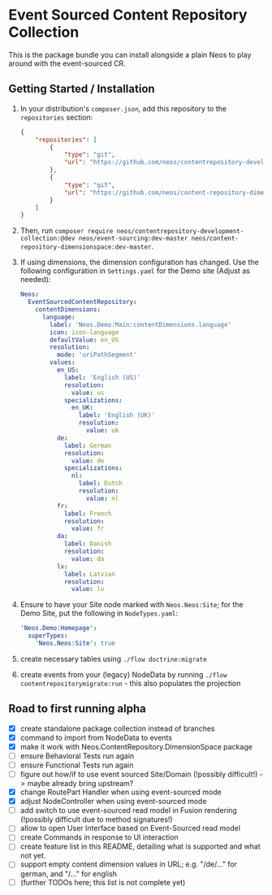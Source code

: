 # Event Sourced Content Repository Collection

This is the package bundle you can install alongside a plain Neos to play around with the event-sourced CR.

## Getting Started / Installation

1. In your distribution's `composer.json`, add this repository to the `repositories` section:

    ```json
    {
        "repositories": [
            {
                "type": "git",
                "url": "https://github.com/neos/contentrepository-development-collection.git"
            },
            {
                "type": "git",
                "url": "https://github.com/neos/content-repository-dimensionspace.git"
            }
        ]
    }
    ```

2. Then, run `composer require neos/contentrepository-development-collection:@dev neos/event-sourcing:dev-master neos/content-repository-dimensionspace:dev-master`.

3. If using dimensions, the dimension configuration has changed. Use the following configuration in `Settings.yaml` for the Demo site (Adjust as needed):

    ```yaml
    Neos:
      EventSourcedContentRepository:
        contentDimensions:
          language:
            label: 'Neos.Demo:Main:contentDimensions.language'
            icon: icon-language
            defaultValue: en_US
            resolution:
              mode: 'uriPathSegment'
            values:
              en_US:
                label: 'English (US)'
                resolution:
                  value: us
                specializations:
                  en_UK:
                    label: 'English (UK)'
                    resolution:
                      value: uk
              de:
                label: German
                resolution:
                  value: de
                specializations:
                  nl:
                    label: Dutch
                    resolution:
                      value: nl
              fr:
                label: French
                resolution:
                  value: fr
              da:
                label: Danish
                resolution:
                  value: da
              lv:
                label: Latvian
                resolution:
                  value: lv
    
    ```

4. Ensure to have your Site node marked with `Neos.Neos:Site`; for the Demo Site, put the following in `NodeTypes.yaml`:

    ```yaml
    'Neos.Demo:Homepage':
      superTypes:
        'Neos.Neos:Site': true
    ```

5. create necessary tables using `./flow doctrine:migrate`

6. create events from your (legacy) NodeData by running `./flow contentrepositorymigrate:run` - this also populates the projection

## Road to first running alpha

- [x] create standalone package collection instead of branches
- [x] command to import from NodeData to events
- [x] make it work with Neos.ContentRepository.DimensionSpace package
- [ ] ensure Behavioral Tests run again
- [ ] ensure Functional Tests run again
- [ ] figure out how/if to use event sourced Site/Domain (!possibly difficult!) -> maybe already bring upstream?
- [x] change RoutePart Handler when using event-sourced mode
- [x] adjust NodeController when using event-sourced mode
- [ ] add switch to use event-sourced read model in Fusion rendering (!possibly difficult due to method signatures!)
- [ ] allow to open User Interface based on Event-Sourced read model
- [ ] create Commands in response to UI interaction
- [ ] create feature list in this README, detailing what is supported and what not yet.
- [ ] support empty content dimension values in URL; e.g. "/de/..." for german, and "/..." for english
- [ ] (further TODOs here; this list is not complete yet)
